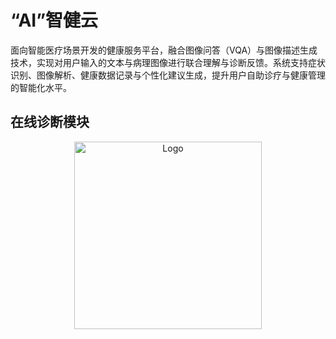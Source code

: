 # “AI”智健云
面向智能医疗场景开发的健康服务平台，融合图像问答（VQA）与图像描述生成技术，实现对用户输入的文本与病理图像进行联合理解与诊断反馈。系统支持症状识别、图像解析、健康数据记录与个性化建议生成，提升用户自助诊疗与健康管理的智能化水平。
## 在线诊断模块
<div align="center">
  <img src="https://github.com/user-attachments/assets/33ea7904-9fee-4b76-8fbd-527590c0a4e4" alt="Logo" width="300">
</div>
